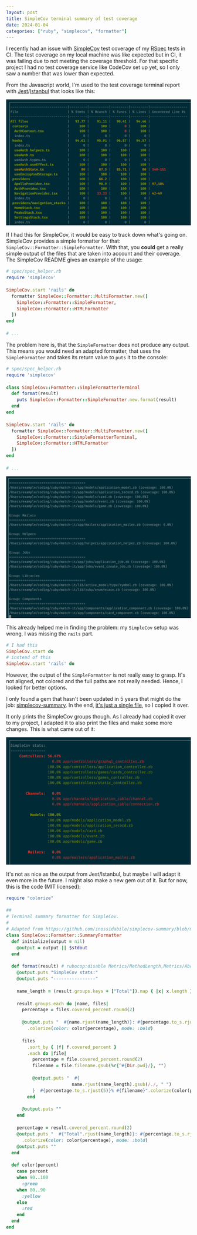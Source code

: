 ```yaml
---
layout: post
title: SimpleCov terminal summary of test coverage
date: 2024-01-04
categories: ["ruby", "simplecov", "formatter"]
---
```


I recently had an issue with [SimpleCov](https://github.com/simplecov-ruby/simplecov) test coverage of my [RSpec](http://rspec.info/) tests in CI. The test coverage on my local machine was like expected but in CI, it was failing due to not meeting the coverage threshold. For that specific project I had no test coverage service like CodeCov set up yet, so I only saw a number that was lower than expected.

From the Javascript world, I'm used to the test coverage terminal report with [Jest](https://jestjs.io/)/[Istanbul](https://istanbul.js.org/) that looks like this:

![Screenshot of Jest](/assets/images/simplecov-formatter/jest.png)

If I had this for SimpleCov, it would be easy to track down what's going on. SimpleCov provides a simple formatter for that: `SimpleCov::Formatter::SimpleFormatter`. With that, you **could** get a really simple output of the files that are taken into account and their coverage. The SimpleCov README gives an example of the usage:

```ruby
# spec/spec_helper.rb
require 'simplecov'

SimpleCov.start 'rails' do
  formatter SimpleCov::Formatter::MultiFormatter.new([
    SimpleCov::Formatter::SimpleFormatter,
    SimpleCov::Formatter::HTMLFormatter
  ])
end

# ...
```

The problem here is, that the `SimpleFormatter` does not produce any output. This means you would need an adapted formatter, that uses the `SimpleFormatter` and takes its return value to `puts` it to the console:

```ruby
# spec/spec_helper.rb
require 'simplecov'

class SimpleCov::Formatter::SimpleFormatterTerminal
  def format(result)
    puts SimpleCov::Formatter::SimpleFormatter.new.format(result)
  end
end

SimpleCov.start 'rails' do
  formatter SimpleCov::Formatter::MultiFormatter.new([
    SimpleCov::Formatter::SimpleFormatterTerminal,
    SimpleCov::Formatter::HTMLFormatter
  ])
end

# ...
```

![Screenshot of SummaryFormatter](/assets/images/simplecov-formatter/summary_formatter.png)

This already helped me in finding the problem: my `SimpleCov` setup was wrong. I was missing the `rails` part.

```ruby
# I had this
SimpleCov.start do
# instead of this
SimpleCov.start 'rails' do
```

However, the output of the `SimpleFormatter` is not really easy to grasp. It's not aligned, not colored and the full paths are not really needed. Hence, I looked for better options.

I only found a gem that hasn't been updated in 5 years that might do the job: [simplecov-summary](https://github.com/inossidabile/simplecov-summary). In the end, [it's just a single file](https://github.com/inossidabile/simplecov-summary/blob/master/lib/simplecov-summary.rb), so I copied it over.

It only prints the SimpleCov groups though. As I already had copied it over to my project, I adapted it to also print the files and make some more changes. This is what came out of it:

![Screenshot of improved SummaryFormatter](/assets/images/simplecov-formatter/summary_formatter_improved.png)

It's not as nice as the output from Jest/Istanbul, but maybe I will adapt it even more in the future. I might also make a new gem out of it. But for now, this is the code (MIT licensed):

```ruby
require "colorize"

##
# Terminal summary formatter for SimpleCov.
#
# Adapted from https://github.com/inossidabile/simplecov-summary/blob/master/lib/simplecov-summary.rb
class SimpleCov::Formatter::SummaryFormatter
  def initialize(output = nil)
    @output = output || $stdout
  end

  def format(result) # rubocop:disable Metrics/MethodLength,Metrics/AbcSize
    @output.puts "SimpleCov stats:"
    @output.puts "----------------"

    name_length = (result.groups.keys + ["Total"]).map { |x| x.length }.max

    result.groups.each do |name, files|
      percentage = files.covered_percent.round(2)

      @output.puts "  #{name.rjust(name_length)}: #{percentage.to_s.rjust(5)}%"
        .colorize(color: color(percentage), mode: :bold)

      files
        .sort_by { |f| f.covered_percent }
        .each do |file|
          percentage = file.covered_percent.round(2)
          filename = file.filename.gsub(%r{^#{Dir.pwd}/}, "")

          @output.puts "  #{
                         name.rjust(name_length).gsub(/./, " ")
          }  #{percentage.to_s.rjust(5)}% #{filename}".colorize(color(percentage))
        end

      @output.puts ""
    end

    percentage = result.covered_percent.round(2)
    @output.puts "  #{"Total".rjust(name_length)}: #{percentage.to_s.rjust(5)}%"
      .colorize(color: color(percentage), mode: :bold)
    @output.puts ""
  end

  def color(percent)
    case percent
    when 90..100
      :green
    when 80..90
      :yellow
    else
      :red
    end
  end
end
```
